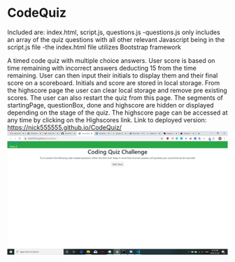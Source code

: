 # CodeQuiz

Included are: index.html, script.js, questions.js
    -questions.js only includes an array of the quiz questions with all other relevant Javascript being in the script.js file
    -the index.html file utilizes Bootstrap framework

A timed code quiz with multiple choice answers. User score is based on time remaining with incorrect answers deducting 15 from the time remaining. User can then input their initials to display them and their final score on a scoreboard. Initials and score are stored in local storage. From the highscore page the user can clear local storage and remove pre existing scores. The user can also restart the quiz from this page. The segments of startingPage, questionBox, done and highscore are hidden or displayed depending on the stage of the quiz. The highscore page can be accessed at any time by clicking on the Highscores link.
Link to deployed version: https://nick555555.github.io/CodeQuiz/
![Screenshot of page](codeQuiz.png)